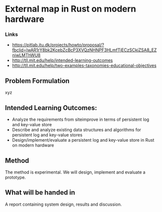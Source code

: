 # External map in Rust on modern hardware

### Links
- https://pitlab.itu.dk/projects/howto/proposal/?fbclid=IwAR1rY8bk2KcebZcBcP3XVQzNHNPF3HLmfTjECzSCkiZSA8_EZniwLMThWU8
- http://tll.mit.edu/help/intended-learning-outcomes
- http://tll.mit.edu/help/two-examples-taxonomies-educational-objectives

## Problem Formulation

xyz

## Intended Learning Outcomes:
- Analyze the requirements from siteimprove in terms of persistent log and key-value store
- Describe and analyze existing data structures and algorithms for persistent log and key-value stores
- Design/implement/evaluate a persistent log and key-value store in Rust on modern hardware

## Method
The method is experimental. We will design, implement and evaluate a prototype.

## What will be handed in
A report containing system design, results and discussion.